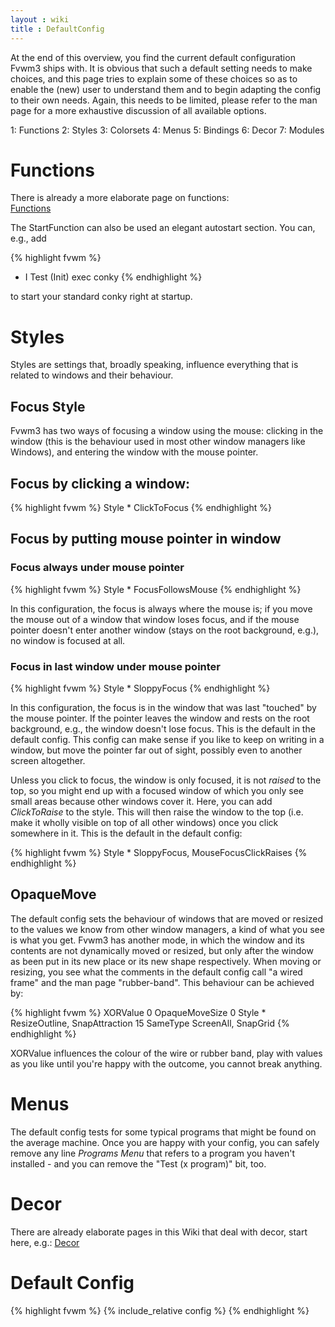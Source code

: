 ```yaml
---
layout : wiki
title : DefaultConfig
---
```


At the end of this overview, you find the current default configuration 
Fvwm3 ships with. It is obvious that such a default setting needs to make
choices, and this page tries to explain some of these choices so as to 
enable the (new) user to understand them and to begin adapting the config
to their own needs. Again, this needs to be limited, please refer to the 
man page for a more exhaustive discussion of all available options.

1: Functions
2: Styles
3: Colorsets
4: Menus
5: Bindings
6: Decor
7: Modules


# Functions

There is already a more elaborate page on functions:  
<a href="/wiki/Config/Functions">Functions</a>

The StartFunction can also be used an elegant autostart section.
You can, e.g., add

{% highlight fvwm %}
+ I Test (Init) exec conky
{% endhighlight %}

to start your standard conky right at startup.

# Styles

Styles are settings that, broadly speaking, influence everything that is
related to windows and their behaviour.

## Focus Style
Fvwm3 has two ways of focusing a window using the mouse: clicking in the window
(this is the behaviour used in most other window managers like Windows), and
entering the window with the mouse pointer. 


## Focus by clicking a window:

{% highlight fvwm %}
Style * ClickToFocus
{% endhighlight %}


## Focus by putting mouse pointer in window

### Focus always under mouse pointer

{% highlight fvwm %}
Style * FocusFollowsMouse
{% endhighlight %}

In this configuration, the focus is always where the mouse is; if you move
the mouse out of a window that window loses focus, and if the mouse pointer
doesn't enter another window (stays on the root background, e.g.), no window
is focused at all.

### Focus in last window under mouse pointer

{% highlight fvwm %}
Style * SloppyFocus
{% endhighlight %}

In this configuration, the focus is in the window that was last "touched" by
the mouse pointer. If the pointer leaves the window and rests on the root background,
e.g., the window doesn't lose focus. This is the default in the default config.
This config  can make sense if you like to keep on writing in a window, but move 
the pointer far out of sight, possibly even to another screen altogether.

Unless you click to focus, the window is only focused, it is not _raised_ to the top,
so you might end up with a focused window of which you only see small areas because 
other windows cover it. Here, you can add _ClickToRaise_ to the style. This will
then raise the window to the top (i.e. make it wholly visible on top of all other 
windows) once you click somewhere in it. This is the default in the default config:

{% highlight fvwm %}
Style * SloppyFocus, MouseFocusClickRaises
{% endhighlight %}

## OpaqueMove

The default config sets the behaviour of windows that are moved or resized to the
values we know from other window managers, a kind of what you see is what you get.
Fvwm3 has another mode, in which the window and its contents are not dynamically moved 
or resized, but only after the window as been put in its new place or its new shape
respectively. When moving or resizing, you see what the comments in the default config 
call "a wired frame" and the man page "rubber-band". 
This behaviour can be achieved by:

{% highlight fvwm %}
XORValue 0
OpaqueMoveSize 0
Style * ResizeOutline, SnapAttraction 15 SameType ScreenAll, SnapGrid
{% endhighlight %}

XORValue influences the colour of the wire or rubber band, play with values as you like
until you're happy with the outcome, you cannot break anything.


# Menus

The default config tests for some typical programs that might be found on the average machine.
Once you are happy with your config, you can safely remove any line _Programs Menu_ that
refers to a program you haven't installed - and you can remove the "Test (x program)" bit, too.


# Decor

There are already elaborate pages in this Wiki that deal with decor, start here, e.g.:
<a href="/wiki/Config/Decor">Decor</a>


# Default Config

{% highlight fvwm %}
{% include_relative config %}
{% endhighlight %}

